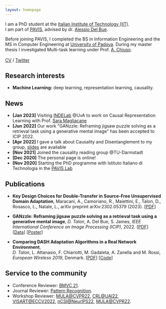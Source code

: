 ```yaml
---
layout: homepage
---
```


I am a PhD student at the [Italian Institute of Technology (IIT)](http://iit.it).  
I am part of [PAVIS](https://pavis.iit.it/), advised by dr. [Alessio Del Bue](http://www.iit.it/it/people/alessio-delbue).

Before joining PAVIS, I completed the BS in Information Engineering and the MS in Computer Engineering at [University of Padova](http://unipd.it). During my master thesis I investigated Multi-task learning under Prof. [A. Chiuso](https://scholar.google.it/citations?user=9Pl5k60AAAAJ&hl=en).  
<br>
[CV](./assets/files/dt_resume.pdf) / [Twitter](https://twitter.com/davidetalon94)

## Research interests
- **Machine Learning:** deep learning, representation learning, causality. 

## News
- **[Jan 2023]** Visiting [INDELab](http://indelab.org) @UvA to work on Causal Representation Learning with Prof. [Sara Magliacane](http://saramagliacane.github.io)  
- **[Jun 2022]** Our work "GANzzle: Reframing jigsaw puzzle solving as a retrieval task using a generative mental image" has been accepted to ICIP 2022.
- **[Apr 2022]** I gave a talk about Causality and Disentanglement to my group, [slides](./assets/files/20220413_causality_brainstorming.pdf) are available
- **[Nov 2021]** Joined the causality reading group @TU-Darmstadt
- **[Dec 2020]** The personal page is online!
- **[Nov 2020]** Starting the PhD programme with Istituto Italiano di Technologia in the [PAVIS Lab](https://pavis.iit.it/) 



## Publications
- **Key Design Choices for Double-Transfer in Source-Free Unsupervised Domain Adaptation**,
Maracani, A., Camoriano, R., Maiettini, E., Talon, D., Rosasco, L., Natale, L., arXiv preprint arXiv:2302.05379 (2023).
[[PDF](https://arxiv.org/abs/2302.05379)]

- **GANzzle: Reframing jigsaw puzzle solving as a retrieval task using a generative mental image**, 
 *D. Talon*, A. Del Bue, S. James, *IEEE International Conference on Image Processing (ICIP)*, 2022.
 [[PDF](https://arxiv.org/pdf/2207.05634.pdf)] [[Data](https://github.com/IIT-PAVIS/GANzzle)] [[Poster](assets/files/2022_ICIP_ganzzle_poster.pdf)]

- **Comparing DASH Adaptation Algorithms in a Real Network Environment**,  
 *D. Talon*, L. Attanasio, F. Chiariotti, M. Gadaleta, A. Zanella and M. Rossi,  *European Wireless 2019*, Denmark. 
 [[PDF](https://ieeexplore.ieee.org/document/8835954)] [[Code](https://github.com/davidetalon/DASHPlayer)]

## Service to the community

- Conference Reviewer: [BMVC 21](https://www.bmvc2021-virtualconference.com/people/reviewers/).
- Journal Reviewer: [Pattern Recognition](https://www.sciencedirect.com/journal/pattern-recognition/about/aims-and-scope).
- Workshop Reviewer: [MULA@CVPR22](https://mula-workshop.github.io/#committee), [CRL@UAI22](https://crl-uai-2022.github.io/organisers-reviewers), [VISART@ECCV2022](https://visarts.eu/), [nCSI@NeurIPS22](https://ncsi.cause-lab.net/), [MULA@CVPR22](https://mula-workshop.github.io/#committee).
